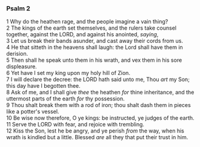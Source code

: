 ### Psalm 2

1 Why do the heathen rage, and the people imagine a vain thing?  
2 The kings of the earth set themselves, and the rulers take counsel together, against the LORD, and against his anointed, *saying*,  
3 Let us break their bands asunder, and cast away their cords from us.  
4 He that sitteth in the heavens shall laugh: the Lord shall have them in derision.  
5 Then shall he speak unto them in his wrath, and vex them in his sore displeasure.  
6 Yet have I set my king upon my holy hill of Zion.  
7 I will declare the decree: the LORD hath said unto me, Thou *art* my Son; this day have I begotten thee.  
8 Ask of me, and I shall give *thee* the heathen *for* thine inheritance, and the uttermost parts of the earth *for* thy possession.  
9 Thou shalt break them with a rod of iron; thou shalt dash them in pieces like a potter's vessel.  
10 Be wise now therefore, O ye kings: be instructed, ye judges of the earth.  
11 Serve the LORD with fear, and rejoice with trembling.  
12 Kiss the Son, lest he be angry, and ye perish *from* the way, when his wrath is kindled but a little. Blessed *are* all they that put their trust in him.  
